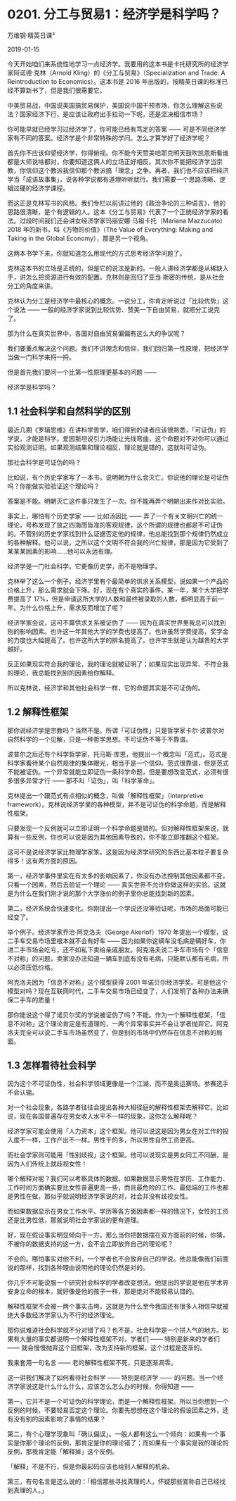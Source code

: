 # 0201. 分工与贸易1：经济学是科学吗？

万维钢·精英日课³

2019-01-15

今天开始咱们来系统性地学习一点经济学。我要用的这本书是卡托研究所的经济学家阿诺德·克林（Arnold Kling）的《分工与贸易》（Specialization and Trade: A Reintroduction to Economics）。这本书是 2016 年出版的，按精英日课的标准已经不算新书了，但是我们很需要它。

中美贸易战，中国说美国搞贸易保护，美国说中国干预市场，你怎么理解这些说法？国家经济下行，是应该让政府出手拉动一下呢，还是坚决相信市场？

你可能早就已经学习过经济学了，你可能已经有笃定的答案 —— 可是不同经济学家有不同的答案。经济学是个非常特殊的学问。怎么才算学好了经济学呢？

首先你不应该仰望经济学，你得俯视。你不能今天赞美哈耶克明天鼓吹凯恩斯看谁都是大师说啥都对，你要知道这俩人的立场正好相反。其次你不能把经济学当宗教，你信仰这个教派我信仰那个教派搞「理念」之争。再者，我们也不应该把经济学当「成语故事集」，说各种学说都有道理听听就行。我们需要一个思路清晰、逻辑过硬的经济学课程。

而这正是克林写书的风格。我们专栏以前讲过他的《政治争论的三种语言》，他的思路很清晰，是个有逻辑的人。这本《分工与贸易》代表了一个正统经济学家的看法。过段时间我们还会讲女经济学家玛丽安娜·马祖卡托（Mariana Mazzucato）2018 年的新书，叫《万物的价值》（The Value of Everything: Making and Taking in the Global Economy），那是另一个视角。

这两本书学下来，你就知道怎么用现代的方式思考经济学问题了。

克林这本书的立场是正统的，但是它的说法是新的。一般人讲经济学都是从稀缺入手，讲怎么把资源进行有效的配置。克林则是回归了亚当·斯密的传统，是从社会分工的角度来讲。

克林认为分工是经济学中最核心的概念。一说分工，你肯定听说过「比较优势」这个说法 —— 一般的经济学家说到比较优势、赞美一下自由贸易，就把分工说完了。

那为什么在真实世界中，各国对自由贸易偏偏有这么大的争议呢？

我们要重点解决这个问题。我们不讲理念和信仰，我们回归第一性原理，把经济学当做一门科学来捋一捋。

但是首先我们要问一个比第一性原理更基本的问题 ——

经济学是科学吗？

## 1.1 社会科学和自然科学的区别

最近几期《罗辑思维》在讲科学哲学，咱们得到的读者应该很熟悉，「可证伪」的学说，才能是科学。爱因斯坦说引力场能让光线弯曲，这个命题对不对你可以通过实验观测证明。如果观测结果和理论相反，理论就是错的，这就叫可证伪。

那社会科学是可证伪的吗？

比如说，有个历史学家写了一本书，说明朝为什么会灭亡。你说他的理论是可证伪吗？你能做实验验证这个理论吗？

答案是不能。明朝灭亡这件事只发生了一次。你不能再弄个明朝出来作对比实验。

事实上，哪怕有个历史学家 —— 比如汤因比 —— 弄了一个有关文明兴亡的统一理论，号称发现了放之四海而皆准的客观规律，这个所谓的规律也都是不可证伪的。不管别的历史学家找到什么证据否定他的规律，他总能找到那个规律仍然成立的各种解释。他可以说，之所以这个文明不符合我的兴亡规律，那是因为它受到了某某某因素的影响……他可以永远有理。

经济学是一门社会科学。它更像历史学，而不是物理学。

克林举了这么一个例子。经济学里有个最简单的供求关系模型，说如果一个产品的价格上升，那么需求就会下降。好，现在有个真实的事件。某一年，某个大学把学费提高了 17%，但是申请这所大学的人数和最终被录取的人数，都明显高于前一年。为什么价格上升，需求反而增加了呢？

经济学家会说，这可不算供求关系被证伪了 —— 因为在真实世界里我总可以找到别的影响因素。也许这一年其他大学的学费也提高了。也许虽然学费提高，奖学金的力度也大幅提高了。也许这所大学的排名提高了。也许学生就是认为越贵的大学越好。

反正如果现实符合我的理论，我的理论就被证明了；如果现实出现异常、不符合我的理论，我总能找到别的因素给你解释。

所以克林说，经济学和其他社会科学一样，它的命题其实是不可证伪的。

## 1.2 解释性框架

那你说经济学是宗教吗？当然不是。所谓「可证伪性」只是哲学家卡尔·波普尔对自然科学的一个见解，只是一种哲学思想。不可证伪不等于不靠谱。

波普尔之后还有个科学哲学家，托马斯·库恩，他提出一个概念叫「范式」。范式是科学家看待某个自然规律的集体眼光，相当于是一个信仰。范式很靠谱，但是范式不能被证伪。一个异常就能立即证伪一条科学命题，但是要想改变范式，必须有很多很多异常才行 —— 那不叫「证伪」，叫「科学革命」。

克林提出一个跟范式有点相似的概念，叫做「解释性框架」（interpretive framework）。克林说经济学里的各种模型，并不是可证伪的科学命题，而是解释性框架。

只要发现一个反例就可以立即证明一个科学命题是错的。但对解释性框架来说，就算有一些反例，你也可以说是因为其他因素导致的，你不能立即推翻这个框架。

这可不是说经济学家比物理学家笨。这是因为经济学研究的东西比基本粒子要复杂得多！这有两方面的原因。

第一，经济学事件里实在有太多的影响因素了，你没有办法控制其他因素都不变，只看一个因素，然后去验证一个理论 —— 真实世界不允许你做这样的实验。这就是为什么在我们刚才说的那个大学涨价的例子里你总能找到新的因素。

第二，经济系统会快速变化。你刚提出一个学说还没等验证呢，市场的局面可能已经变了。

举个例子。经济学家乔治·阿克洛夫（George Akerlof）1970 年提出一个模型，说二手车交易市场里根本就不会有好车 —— 因为如果你这辆车没毛病是辆好车，你进二手市场会吃亏，还不如私下卖给亲戚朋友。阿克洛夫说二手车市场有个「信息不对称」的问题，卖家没办法知道一辆车到底有没有毛病，只能默认都有毛病，所以必须压低价格。

阿克洛夫因为「信息不对称」这个模型获得 2001 年诺贝尔经济学奖。可是他这个模型对吗？现在互联网时代，二手车交易市场已经变了，人们发明了各种办法来确保二手车的质量！

那你能说这个得了诺贝尔奖的学说被证伪了吗？不能。作为一个解释性框架，「信息不对称」这个理论肯定是有道理的，一两个异常事实并不会让学者抛弃它。阿克洛夫完全可以说二手车市场虽然变了，但是别的市场中仍然存在信息不对称的局面。

## 1.3 怎样看待社会科学

因为这个不可证伪性，社会科学领域更像是一个江湖，而不是奥运赛场。参赛选手不会认输。

对一个社会现象，各路学者往往会提出各种大相径庭的解释性框架去解释它。比如说，现在各国普遍存在男女收入水平不一样的现象，这你怎么解释呢？

经济学家可能会使用「人力资本」这个框架。他可以说这是因为男女在对工作的投入度不一样，工作产出不一样。男性干的多，所以男性自然工资更高。

而社会学家则可能用「性别歧视」这个框架。他可以说现实是男女同工不同酬，是因为人们传统上就歧视女性！

哪个解释对呢？我们可以考察具体的数据。如果数据显示男性在学历、工作能力、工作时间方面确实要比女性普遍更高一些，而且最危险的工作、最低端的工作也都是男性在做，那似乎就说明经济学家说的对，社会并没有歧视女性。

而如果数据显示在男女工作水平、学历等各方面因素都一样的情况下，女性的工资还是比男性低，那就说明社会学家说的更有道理。

好，现在假设事实明显倾向于一方。那么当你把数据摆在双方面前的时候，你猜，不被你的数据支持的这一方，会不会立即放弃自己的理论呢？

不会的。哪怕事实对他不利，一个学者也不会放弃自己的学说。他总能像我们前面说的那样，找到各种理由说明他的理论仍然是对的。

你几乎不可能说服一个研究社会科学的学者改变想法。他提出的学说是他在学术界安身立命的根本，就好像是他的孩子一样，那是绝对不能轻易认错的。

解释性框架不会被一两个事实击垮。这就是为什么至今我国还有很多人相信早就被绝大多数经济学家认为不行的经济理论。

那你说难道社会科学就不分对错了吗？也不是。社会科学是一个拼人气的地方。如果有大量的事实都说明一个解释性框架不对，学者们 —— 特别是新来的学者们 —— 就会慢慢抛弃这个旧框架，改为支持新的框架。这个过程是逐渐的。

我来套用一句名言 —— 老的解释性框架不死，只是逐渐凋零。

这一讲我们解决了如何看待社会科学 —— 特别是经济学 —— 的问题。当一个经济学家说这是什么什么什么，应该怎么怎么办的时候，你得知道 ——

第一，它并不是一个可证伪的科学理论，而是一个解释性框架。所以当你想到一个反例的时候，不要轻易否定这个理论。你要先想想在这个理论的假设因素之外，还有没有别的因素影响了事情的结果？

第二，有个心理学现象叫「确认偏误」。一般人都有这么一个倾向：如果有一个事实是你那个理论的反例，那肯定是你的理论错了；而如果有一个事实是我的理论的反例，那我肯定能「解释掉」这个反例。

「解释」不是不行，但是你最起码应该也给别人解释的机会。

第三，有句名言是这么说的：「相信那些寻找真理的人，怀疑那些宣称自己已经找到真理的人。」